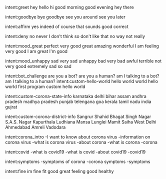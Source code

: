 intent:greet
hey
hello
hi
good morning
good evening
hey there


intent:goodbye
bye
goodbye
see you around
see you later

intent:affirm
yes
indeed
of course
that sounds good
correct

intent:deny
no
never
I don't think so
don't like that
no way
not really

intent:mood_great
perfect
very good
great
amazing
wonderful
I am feeling very good
I am great
I'm good

intent:mood_unhappy
sad
very sad
unhappy
bad
very bad
awful
terrible
not very good
extremely sad
so sad

intent:bot_challenge
are you a bot?
are you a human?
am I talking to a bot?
am I talking to a human?
intent:custom-hello-world
hello world
world
hello world
first program
custom hello world

intent:custom-corona-state-info
karnataka
delhi
bihar
assam
andhra pradesh
madhya pradesh
punjab
telengana
goa
kerala
tamil nadu
india
gujrat

intent:custom-corona-district-info
Sangrur
Shahid Bhagat Singh Nagar
S.A.S. Nagar
Kapurthala
Ludhiana
Mansa
Lunglei
Mamit
Saiha
West Delhi
Ahmedabad
Amreli
Vadodara


intent:corona_intro
-I want to know about corona virus -information on corona virus -what is corona virus -about corona -what is corona -corona

intent:covid
-what is covid19 -what is covid -about covid19 -covid19

intent:symptoms
-symptoms of corona -corona symptoms -symptoms

intent:fine
im fine
fit
good
great
feeling good
healthy
